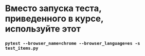 # Вместо запуска теста, приведенного в курсе, используйте этот
 
### `pytest --browser_name=chrome --browser_language=es -s test_items.py`